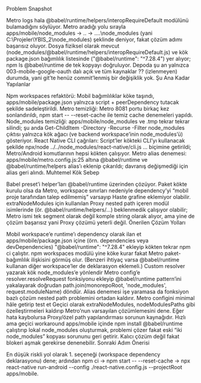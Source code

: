 Problem Snapshot

Metro logs hala @babel/runtime/helpers/interopRequireDefault modülünü bulamadığını söylüyor. Metro aradığı yolu sırayla apps/mobile/node_modules → .. → ..\..\node_modules (yani C:\Projeler\YBIS_2\node_modules) şeklinde deniyor, fakat çözüm adımı başarısız oluyor.
Dosya fiziksel olarak mevcut (node_modules/@babel/runtime/helpers/interopRequireDefault.js) ve kök package.json bağımlılık listesinde ("@babel/runtime": "^7.28.4") yer alıyor; npm ls @babel/runtime de tek kopyayı doğruluyor.
Depoda şu an yalnızca 003-mobile-google-oauth dalı açık ve tüm kaynaklar ?? (izlenmeyen) durumda, yani git’te henüz commit’lenmiş bir değişiklik yok.
Şu Ana Kadar Yapılanlar

Npm workspaces refaktörü: Mobil bağımlılıklar köke taşındı, apps/mobile/package.json yalnızca script + peerDependency tutacak şekilde sadeleştirildi.
Metro temizliği: Metro 8081 portu birkaç kez sonlandırıldı, npm start -- --reset-cache ile temiz cache denemeleri yapıldı.
Node_modules temizliği: apps/mobile/node_modules ve .tmp tekrar tekrar silindi; şu anda Get-ChildItem -Directory -Recurse -Filter node_modules çıktısı yalnızca kök ağacı (ve backend workspace’inin node_modules’ü) gösteriyor.
React Native CLI çağrıları: Script’ler kökteki CLI’yı kullanacak şekilde npx/node ../../node_modules/react-native/cli.js ... biçimine getirildi; Metro/Android komutlarının hepsi kökten çalışıyor.
Metro alias denemesi: apps/mobile/metro.config.js:25 altına @babel/runtime ve @babel/runtime/helpers alias’ı eklenip çıkarıldı; davranış değişmediği için alias geri alındı.
Muhtemel Kök Sebep

Babel preset’i helper’ları @babel/runtime üzerinden çözüyor. Paket kökte kurulu olsa da Metro, workspace sınırları nedeniyle dependency’yi “mobil proje tarafından talep edilmemiş” varsayıp Haste grafine eklemiyor olabilir.
extraNodeModules için kullanılan Proxy nested path içeren modül isimlerinde (ör. @babel/runtime/helpers/...) beklenmedik çalışıyor olabilir; Metro ismi tek segment olarak değil komple string olarak alıyor, ama yine de çözüm başarısız yani Proxy çözümü yeterli değil.
Önerilen Çözüm Yolları

Mobil workspace’e runtime’ı dependency olarak ilan et
apps/mobile/package.json içine (örn. dependencies veya devDependencies) "@babel/runtime": "^7.28.4" ekleyip kökten tekrar npm ci çalıştır. npm workspaces modülü yine köke kurar fakat Metro paket-bağımlılık ilişkisini görmüş olur. (Benzeri ihtiyaç varsa @babel/runtime kullanan diğer workspace’ler de deklarasyon eklemeli.)
Custom resolver yazarak kök node_modules’e yönlendir
Metro config’e resolver.resolveRequest fonksiyonu ekleyip @babel/runtime pattern’ini yakalayarak doğrudan path.join(monorepoRoot, 'node_modules', request.moduleName) döndür. Alias denemesi işe yaramasa da fonksiyon bazlı çözüm nested path problemini ortadan kaldırır.
Metro configini minimal hâle getirip test et
Geçici olarak extraNodeModules, nodeModulesPaths gibi özelleştirmeleri kaldırıp Metro’nun varsayılan çözümlemesini dene. Eğer hata kaybolursa Proxy/özel path yapılandırması sorunun kaynağıdır.
Hızlı ama geçici workaround
apps/mobile içinde npm install @babel/runtime çalıştırıp lokal node_modules oluşturmak, problemi çözer fakat eski “iki node_modules” kopyası sorununu geri getirir. Kalıcı çözüm değil fakat blokeri aşmak gerekirse denenebilir.
Sonraki Adım Önerisi

En düşük riskli yol olarak 1. seçeneği (workspace dependency deklarasyonu) dene; ardından npm ci → npm start -- --reset-cache → npx react-native run-android --config ./react-native.config.js --projectRoot apps/mobile.
